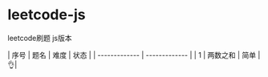 # leetcode-js
leetcode刷题 js版本


| 序号  | 题名 | 难度 | 状态 |
| ------------- | ------------- |
| 1  | 	两数之和  | 简单 | 	👌|
